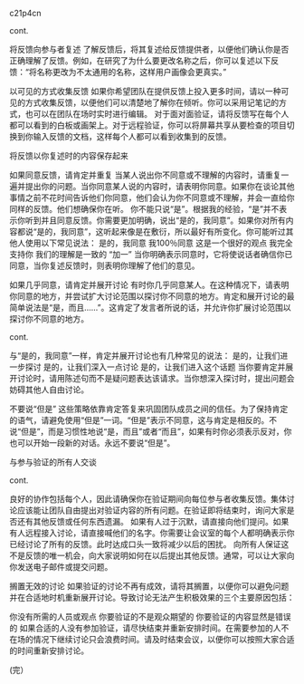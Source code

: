 c21p4cn

cont.

将反馈向参与者复述
了解反馈后，将其复述给反馈提供者，以便他们确认你是否正确理解了反馈。例如，在研究了为什么要更改名称之后，你可以复述以下反馈：“将名称更改为不太通用的名称，这样用户画像会更真实。”

以可见的方式收集反馈
如果你希望团队在提供反馈上投入更多时间，请以一种可见的方式收集反馈，以便他们可以清楚地了解你在倾听。你可以采用记笔记的方式，也可以在团队在场时实时进行编辑。
对于面对面验证，请将反馈写在每个人都可以看到的白板或画架上。对于远程验证，你可以将屏幕共享从要检查的项目切换到你输入反馈的文档，这样每个人都可以看到收集到的反馈。


将反馈以你复述时的内容保存起来

如果同意反馈，请肯定并重复
当某人说出你不同意或不理解的内容时，请重复一遍并提出你的问题。当你同意某人说的内容时，请表明你同意。如果你在谈论其他事情之前不花时间告诉他们你同意，他们会认为你不同意或不理解，并会一直给你同样的反馈。他们想确保你在听。
你不能只说“是”。根据我的经验，“是”并不表示你听到并且同意反馈。你需要更加明确，说出“是的，我同意”。如果你对所有内容都说“是的，我同意”，这听起来像是在敷衍，所以最好有所变化。你可能听过其他人使用以下常见说法：
是的，我同意
我100％同意
这是一个很好的观点
我完全支持你
我们的理解是一致的
“加一”
当你明确表示同意时，它将使说话者确信你已同意，当你复述反馈时，则表明你理解了他们的意见。

如果几乎同意，请肯定并展开讨论
有时你几乎同意某人。在这种情况下，请表明你同意的地方，并尝试扩大讨论范围以探讨你不同意的地方。肯定和展开讨论的最简单说法是“是，而且……”。这肯定了发言者所说的话，并允许你扩展讨论范围以探讨你不同意的地方。

cont.

与“是的，我同意”一样，肯定并展开讨论也有几种常见的说法：
是的，让我们进一步探讨
是的，让我们深入一点讨论
是的，让我们进入这个话题
当你要肯定并展开讨论时，请用陈述句而不是疑问题表达该请求。当你想深入探讨时，提出问题会妨碍其他人自由讨论。

不要说“但是”
这些策略依靠肯定答复来巩固团队成员之间的信任。为了保持肯定的语气，请避免使用“但是”一词。“但是”表示不同意，这与肯定是相反的。不说“但是”，而是习惯性地说“是，而且”或者“而且”，如果有时你必须表示反对，你也可以开始一段新的对话。永远不要说“但是”。

与参与验证的所有人交谈

cont.

良好的协作包括每个人，因此请确保你在验证期间向每位参与者收集反馈。集体讨论应该能让团队自由提出对验证内容的所有问题。在验证即将结束时，询问大家是否还有其他反馈或任何东西遗漏。
如果有人过于沉默，请直接向他们提问。如果有人远程接入讨论，请直接喊他们的名字。你需要让会议室的每个人都明确表示你已经讨论了所有的反馈。此时达成口头一致将减少以后的困扰。
向所有人保证这不是反馈的唯一机会，向大家说明如何在以后提出其他反馈。通常，可以让大家向你发送电子邮件或提交问题。

搁置无效的讨论
如果验证的讨论不再有成效，请将其搁置，以便你可以避免问题并在合适地时机重新展开讨论。导致讨论无法产生积极效果的三个主要原因包括：


你没有所需的人员或观点
你要验证的不是观众期望的
你要验证的内容显然是错误的
如果合适的人没有参加验证，请尽快结束并重新安排时间。在需要参加的人不在场的情况下继续讨论只会浪费时间。请及时结束会议，以便你可以按照大家合适的时间重新安排讨论。


(完）